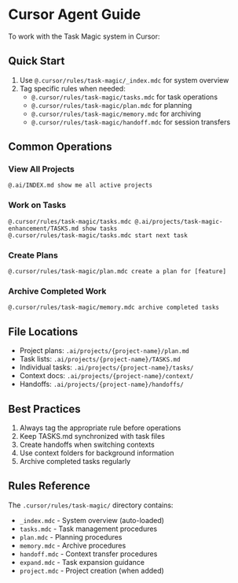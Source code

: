 # Cursor Agent Guide

To work with the Task Magic system in Cursor:

## Quick Start

1. Use `@.cursor/rules/task-magic/_index.mdc` for system overview
2. Tag specific rules when needed:
   - `@.cursor/rules/task-magic/tasks.mdc` for task operations
   - `@.cursor/rules/task-magic/plan.mdc` for planning
   - `@.cursor/rules/task-magic/memory.mdc` for archiving
   - `@.cursor/rules/task-magic/handoff.mdc` for session transfers

## Common Operations

### View All Projects

```
@.ai/INDEX.md show me all active projects
```

### Work on Tasks

```
@.cursor/rules/task-magic/tasks.mdc @.ai/projects/task-magic-enhancement/TASKS.md show tasks
@.cursor/rules/task-magic/tasks.mdc start next task
```

### Create Plans

```
@.cursor/rules/task-magic/plan.mdc create a plan for [feature]
```

### Archive Completed Work

```
@.cursor/rules/task-magic/memory.mdc archive completed tasks
```

## File Locations

- Project plans: `.ai/projects/{project-name}/plan.md`
- Task lists: `.ai/projects/{project-name}/TASKS.md`
- Individual tasks: `.ai/projects/{project-name}/tasks/`
- Context docs: `.ai/projects/{project-name}/context/`
- Handoffs: `.ai/projects/{project-name}/handoffs/`

## Best Practices

1. Always tag the appropriate rule before operations
2. Keep TASKS.md synchronized with task files
3. Create handoffs when switching contexts
4. Use context folders for background information
5. Archive completed tasks regularly

## Rules Reference

The `.cursor/rules/task-magic/` directory contains:

- `_index.mdc` - System overview (auto-loaded)
- `tasks.mdc` - Task management procedures
- `plan.mdc` - Planning procedures
- `memory.mdc` - Archive procedures
- `handoff.mdc` - Context transfer procedures
- `expand.mdc` - Task expansion guidance
- `project.mdc` - Project creation (when added)
